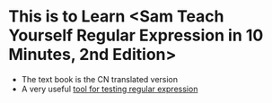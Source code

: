 # This is to Learn <Sam Teach Yourself Regular Expression in 10 Minutes, 2nd Edition>

* The text book is the CN translated version
* A very useful [tool for testing regular expression](https://regex101.com/ "regular expressions 101")
